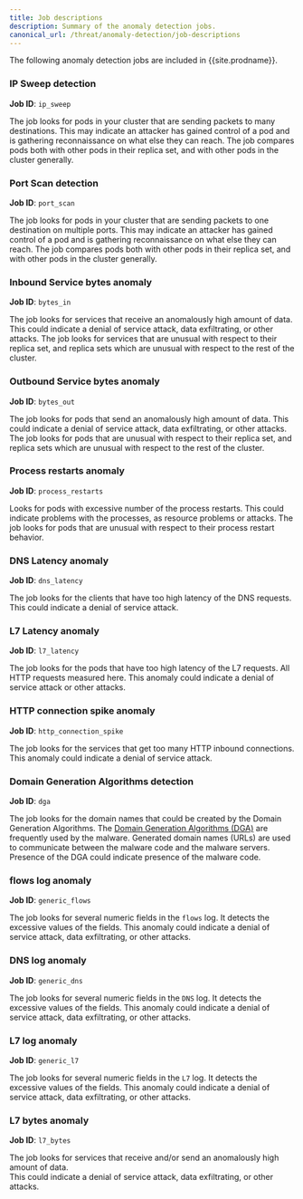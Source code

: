 ```yaml
---
title: Job descriptions
description: Summary of the anomaly detection jobs.
canonical_url: /threat/anomaly-detection/job-descriptions
---
```


The following anomaly detection jobs are included in {{site.prodname}}.

### IP Sweep detection
**Job ID**: `ip_sweep`

The job looks for pods in your cluster that are sending packets to many destinations. This may indicate
an attacker has gained control of a pod and is gathering reconnaissance on what else they can reach. The job
compares pods both with other pods in their replica set, and with other pods in the cluster generally. 

### Port Scan detection
**Job ID**: `port_scan`

The job looks for pods in your cluster that are sending packets to one destination on multiple ports. This may indicate
an attacker has gained control of a pod and is gathering reconnaissance on what else they can reach. The job
compares pods both with other pods in their replica set, and with other pods in the cluster generally.

### Inbound Service bytes anomaly 
**Job ID**: `bytes_in`

The job looks for services that receive an anomalously high amount of data.  This could indicate a
denial of service attack, data exfiltrating, or other attacks. The job looks for services that are unusual
with respect to their replica set, and replica sets which are unusual with respect to the rest of the cluster.

### Outbound Service bytes anomaly 
**Job ID**: `bytes_out`

The job looks for pods that send an anomalously high amount of data.  This could indicate a
denial of service attack, data exfiltrating, or other attacks. The job looks for pods that are unusual
with respect to their replica set, and replica sets which are unusual with respect to the rest of the cluster.

### Process restarts anomaly 
**Job ID**: `process_restarts`

Looks for pods with excessive number of the process restarts.  This could indicate problems with the processes, 
as resource problems or attacks. The job looks for pods that are unusual with respect to their process restart 
behavior.

### DNS Latency anomaly 
**Job ID**: `dns_latency`

The job looks for the clients that have too high latency of the DNS requests. This could indicate a 
denial of service attack.


### L7 Latency anomaly 
**Job ID**: `l7_latency`

The job looks for the pods that have too high latency of the L7 requests. All HTTP requests measured here. 
This anomaly could indicate a denial of service attack or other attacks.


### HTTP connection spike anomaly 
**Job ID**: `http_connection_spike`

The job looks for the services that get too many HTTP inbound connections.
This anomaly could indicate a denial of service attack.


### Domain Generation Algorithms detection 
**Job ID**: `dga`

The job looks for the domain names that could be created by the Domain Generation Algorithms.
The [Domain Generation Algorithms (DGA)] are frequently used by the malware. 
Generated domain names (URLs) are used to communicate between the malware code and the malware servers.
Presence of the DGA could indicate presence of the malware code.


### flows log anomaly 
**Job ID**: `generic_flows`

The job looks for several numeric fields in the `flows` log.
It detects the excessive values of the fields.
This anomaly could indicate a denial of service attack, data exfiltrating, or other attacks.


### DNS log anomaly 
**Job ID**: `generic_dns`

The job looks for several numeric fields in the `DNS` log.
It detects the excessive values of the fields.
This anomaly could indicate a denial of service attack, data exfiltrating, or other attacks.


### L7 log anomaly 
**Job ID**: `generic_l7`

The job looks for several numeric fields in the `L7` log.
It detects the excessive values of the fields.
This anomaly could indicate a denial of service attack, data exfiltrating, or other attacks.


### L7 bytes anomaly 
**Job ID**: `l7_bytes`

The job looks for services that receive and/or send an anomalously high amount of data.  
This could indicate a denial of service attack, data exfiltrating, or other attacks.


[Domain Generation Algorithms (DGA)]: https://en.wikipedia.org/wiki/Domain_generation_algorithm
